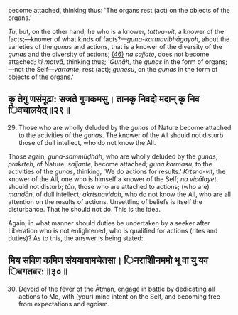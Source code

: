 become attached, thinking thus: 'The organs rest (act) on the objects of the organs.'

*Tu*, but, on the other hand; he who is a knower, *tattva-vit*, a knower of the facts;—knower of what kinds of facts?—*guna-karmavibhāgayoh*, about the varieties of the *gunas* and actions, that is a knower of the diversity of the *gunas* and the diversity of actions; [\(46\)](#page--1-0) *na sajjate*, does not become attached; *iti matvā*, thinking thus; '*Gunāh*, the *gunas* in the form of organs;—not the Self—*vartante*, rest (act); *gunesu*, on the *gunas* in the form of objects of the organs.'

## कृ तेगु णसंमूढा: सजते गुणकमसु। तानकृ निवदो मदान् कृ निव िवचालयेत्॥२९॥

29. Those who are wholly deluded by the *gunas* of Nature become attached to the activities of the *gunas*. The knower of the All should not disturb those of dull intellect, who do not know the All.

Those again, *guna-sammūḍhāh*, who are wholly deluded by the *gunas*; *prakrteh*, of Nature; *sajjante*, become attached; *guna karmasu*, to the activities of the *gunas*, thinking, 'We do actions for results.' *Krtsna-vit*, the knower of the All, one who is himself a knower of the Self; *na vicālayet*, should not disturb; *tān*, those who are attached to actions; (who are) *mandān*, of dull intellect; *akrtsnavidah*, who do not know the All, who are all attention on the results of actions. Unsettling of beliefs is itself the disturbance. That he should not do. This is the idea.

Again, in what manner should duties be undertaken by a seeker after Liberation who is not enlightened, who is qualified for actions (rites and duties)? As to this, the answer is being stated:

## मिय सविण कमिण संययायामचेतसा। िनराशीिनममो भू वा यु यव िवगतवर:॥३०॥

30. Devoid of the fever of the Ātman, engage in battle by dedicating all actions to Me, with (your) mind intent on the Self, and becoming free from expectations and egoism.